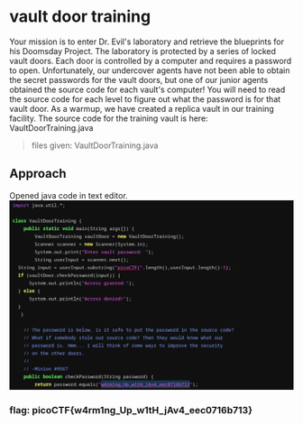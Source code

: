 # vault door training
Your mission is to enter Dr. Evil's laboratory and retrieve the blueprints for his Doomsday Project. The laboratory is protected by a series of locked vault doors. Each door is controlled by a computer and requires a password to open. Unfortunately, our undercover agents have not been able to obtain the secret passwords for the vault doors, but one of our junior agents obtained the source code for each vault's computer! You will need to read the source code for each level to figure out what the password is for that vault door. As a warmup, we have created a replica vault in our training facility. The source code for the training vault is here: VaultDoorTraining.java

> files given: VaultDoorTraining.java

## Approach
Opened java code in text editor.
![](./images/vaultdoortrain.png)


### flag: picoCTF{w4rm1ng_Up_w1tH_jAv4_eec0716b713}
